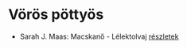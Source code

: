 # Vörös pöttyös

- Sarah J. Maas: Macskanő - Lélektolvaj [részletek](../_details/Sarah%20J.%20Maas.md#id_1684)